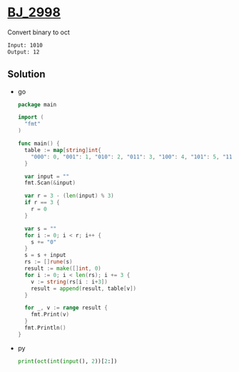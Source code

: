 # [BJ_2998](https://acmicpc.net/problem/2998)

Convert binary to oct

```txt
Input: 1010
Output: 12
```

## Solution

* go

  ```go
  package main

  import (
    "fmt"
  )

  func main() {
    table := map[string]int{
      "000": 0, "001": 1, "010": 2, "011": 3, "100": 4, "101": 5, "110": 6, "111": 7,
    }

    var input = ""
    fmt.Scan(&input)

    var r = 3 - (len(input) % 3)
    if r == 3 {
      r = 0
    }

    var s = ""
    for i := 0; i < r; i++ {
      s += "0"
    }
    s = s + input
    rs := []rune(s)
    result := make([]int, 0)
    for i := 0; i < len(rs); i += 3 {
      v := string(rs[i : i+3])
      result = append(result, table[v])
    }

    for _, v := range result {
      fmt.Print(v)
    }
    fmt.Println()
  }
  ```

* py

  ```py
  print(oct(int(input(), 2))[2:])
  ```
